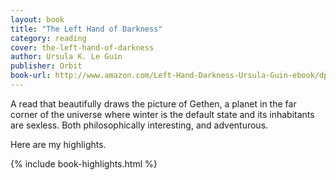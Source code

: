 ```yaml
---
layout: book
title: "The Left Hand of Darkness"
category: reading
cover: the-left-hand-of-darkness
author: Ursula K. Le Guin
publisher: Orbit
book-url: http://www.amazon.com/Left-Hand-Darkness-Ursula-Guin-ebook/dp/B009SQ017O/
---
```


A read that beautifully draws the picture of Gethen, a planet in the far corner of the universe where winter is the default state and its inhabitants are sexless. Both philosophically interesting, and adventurous.

Here are my highlights.

{% include book-highlights.html %}
